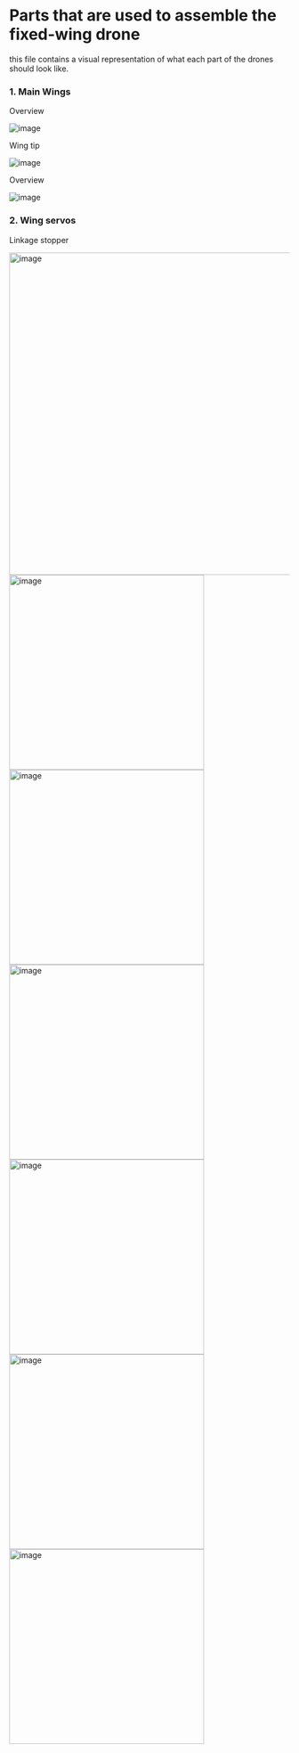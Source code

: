 # Parts that are used to assemble the fixed-wing drone
this file contains a visual representation of what each part of the drones should look like.
### 1. Main Wings
Overview

![image](https://github.com/user-attachments/assets/c0177a44-9050-4084-8a32-2e4b4015cc98)

Wing tip

![image](https://github.com/user-attachments/assets/5d8df660-4658-412d-b421-2cb0832d13fd)

Overview

![image](https://github.com/user-attachments/assets/d587d223-d9d1-4a20-b5fc-55414184ca3e)

### 2. Wing servos

Linkage stopper

<img width="579" alt="image" src="https://github.com/user-attachments/assets/62c90157-4f17-4981-b050-46b765a28a4c" />

<img width="350" alt="image" src="https://github.com/user-attachments/assets/7edf21e9-2538-473a-aec3-8ee0775dace8" />

<img width="350" alt="image" src="https://github.com/user-attachments/assets/9eca3049-885e-4297-a581-0a87cae123d2" />

<img width="350" alt="image" src="https://github.com/user-attachments/assets/f8af1d1e-4442-4e94-8e40-9c93d823dd8b" />

<img width="350" alt="image" src="https://github.com/user-attachments/assets/eae7ed04-8f74-4bec-a076-9190f46e944f" />

<img width="350" alt="image" src="https://github.com/user-attachments/assets/b795024e-4b6c-4bd4-b7f5-d1ad5a7cc6b5" />

<img width="350" alt="image" src="https://github.com/user-attachments/assets/d6b4799c-f2c6-4597-8e15-6ffc1c727ece" />







